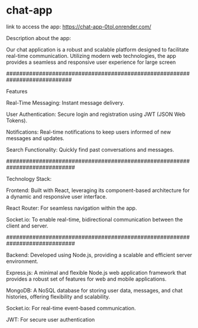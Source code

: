 # chat-app

link to access the app: https://chat-app-0tol.onrender.com/

Description about the app:

Our chat application is a robust and scalable platform designed to facilitate real-time communication. Utilizing modern web technologies, the app provides a seamless and responsive user experience for large screen

############################################################################

Features

Real-Time Messaging: Instant message delivery.

User Authentication: Secure login and registration using JWT (JSON Web Tokens).

Notifications: Real-time notifications to keep users informed of new messages and updates.

Search Functionality: Quickly find past conversations and messages.

#############################################################################

Technology Stack:

Frontend: Built with React, leveraging its component-based architecture for a dynamic and responsive user interface.

React Router: For seamless navigation within the app.

Socket.io: To enable real-time, bidirectional communication between the client and server.

#############################################################################

Backend: Developed using Node.js, providing a scalable and efficient server environment.

Express.js: A minimal and flexible Node.js web application framework that provides a robust set of features for web and mobile applications.

MongoDB: A NoSQL database for storing user data, messages, and chat histories, offering flexibility and scalability.

Socket.io: For real-time event-based communication.

JWT: For secure user authentication
